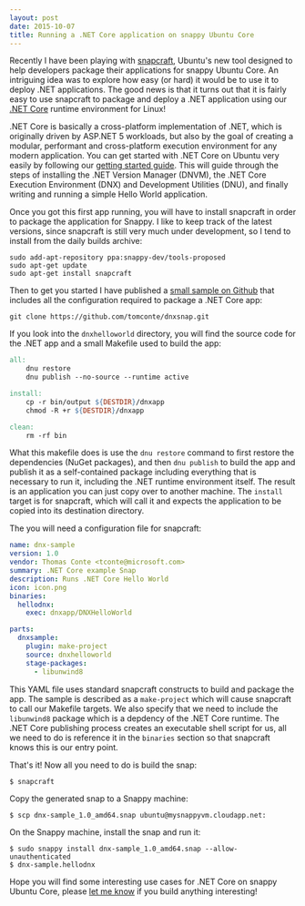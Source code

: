 ```yaml
---
layout: post
date: 2015-10-07
title: Running a .NET Core application on snappy Ubuntu Core
---
```


Recently I have been playing with [snapcraft](https://developer.ubuntu.com/en/snappy/snapcraft/), Ubuntu's new tool designed to help developers package their applications for snappy Ubuntu Core. An intriguing idea was to explore how easy (or hard) it would be to use it to deploy .NET applications. The good news is that it turns out that it is fairly easy to use snapcraft to package and deploy a .NET application using our [.NET Core](https://github.com/dotnet/core) runtime environment for Linux!

.NET Core is basically a cross-platform implementation of .NET, which is originally driven by ASP.NET 5 workloads, but also by the goal of creating a modular, performant and cross-platform execution environment for any modern application. You can get started with .NET Core on Ubuntu very easily by following our [getting started guide](http://dotnet.github.io/core/getting-started/). This will guide through the steps of installing the .NET Version Manager (DNVM), the .NET Core Execution Environment (DNX) and Development Utilities (DNU), and finally writing and running a simple Hello World application.

Once you got this first app running, you will have to install snapcraft in order to package the application for Snappy. I like to keep track of the latest versions, since snapcraft is still very much under development, so I tend to install from the daily builds archive:

~~~
sudo add-apt-repository ppa:snappy-dev/tools-proposed
sudo apt-get update
sudo apt-get install snapcraft
~~~

Then to get you started I have published a [small sample on Github](https://github.com/tomconte/dnxsnap) that includes all the configuration required to package a .NET Core app:

~~~
git clone https://github.com/tomconte/dnxsnap.git
~~~

If you look into the `dnxhelloworld` directory, you will find the source code for the .NET app and a small Makefile used to build the app:

~~~makefile
all:
    dnu restore
    dnu publish --no-source --runtime active

install:
    cp -r bin/output ${DESTDIR}/dnxapp
    chmod -R +r ${DESTDIR}/dnxapp

clean:
    rm -rf bin
~~~

What this makefile does is use the `dnu restore` command to first restore the dependencies (NuGet packages), and then `dnu publish` to build the app and publish it as a self-contained package including everything that is necessary to run it, including the .NET runtime environment itself. The result is an application you can just copy over to another machine. The `install` target is for snapcraft, which will call it and expects the application to be copied into its destination directory.

The you will need a configuration file for snapcraft:

~~~yaml
name: dnx-sample
version: 1.0
vendor: Thomas Conte <tconte@microsoft.com>
summary: .NET Core example Snap
description: Runs .NET Core Hello World
icon: icon.png
binaries:
  hellodnx:
    exec: dnxapp/DNXHelloWorld

parts:
  dnxsample:
    plugin: make-project
    source: dnxhelloworld
    stage-packages:
      - libunwind8
~~~

This YAML file uses standard snapcraft constructs to build and package the app. The sample is described as a `make-project` which will cause snapcraft to call our Makefile targets. We also specify that we need to include the `libunwind8` package which is a depdency of the .NET Core runtime. The .NET Core publishing process creates an executable shell script for us, all we need to do is reference it in the `binaries` section so that snapcraft knows this is our entry point.

That's it! Now all you need to do is build the snap:

~~~
$ snapcraft
~~~

Copy the generated snap to a Snappy machine:

~~~
$ scp dnx-sample_1.0_amd64.snap ubuntu@mysnappyvm.cloudapp.net:
~~~

On the Snappy machine, install the snap and run it:

~~~
$ sudo snappy install dnx-sample_1.0_amd64.snap --allow-unauthenticated
$ dnx-sample.hellodnx
~~~

Hope you will find some interesting use cases for .NET Core on snappy Ubuntu Core, please [let me know](https://twitter.com/tomconte) if you build anything interesting!
